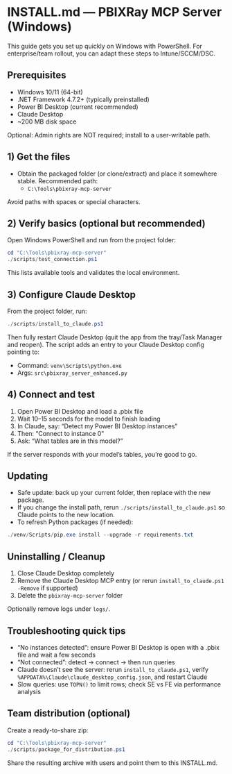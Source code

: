 # INSTALL.md — PBIXRay MCP Server (Windows)

This guide gets you set up quickly on Windows with PowerShell. For enterprise/team rollout, you can adapt these steps to Intune/SCCM/DSC.

## Prerequisites

- Windows 10/11 (64-bit)
- .NET Framework 4.7.2+ (typically preinstalled)
- Power BI Desktop (current recommended)
- Claude Desktop
- ~200 MB disk space

Optional: Admin rights are NOT required; install to a user-writable path.

## 1) Get the files

- Obtain the packaged folder (or clone/extract) and place it somewhere stable. Recommended path:
  - `C:\Tools\pbixray-mcp-server`

Avoid paths with spaces or special characters.

## 2) Verify basics (optional but recommended)

Open Windows PowerShell and run from the project folder:

```powershell
cd "C:\Tools\pbixray-mcp-server"
./scripts/test_connection.ps1
```

This lists available tools and validates the local environment.

## 3) Configure Claude Desktop

From the project folder, run:

```powershell
./scripts/install_to_claude.ps1
```

Then fully restart Claude Desktop (quit the app from the tray/Task Manager and reopen). The script adds an entry to your Claude Desktop config pointing to:

- Command: `venv\Scripts\python.exe`
- Args: `src\pbixray_server_enhanced.py`

## 4) Connect and test

1. Open Power BI Desktop and load a .pbix file
2. Wait 10–15 seconds for the model to finish loading
3. In Claude, say: “Detect my Power BI Desktop instances”
4. Then: “Connect to instance 0”
5. Ask: “What tables are in this model?”

If the server responds with your model’s tables, you’re good to go.

## Updating

- Safe update: back up your current folder, then replace with the new package.
- If you change the install path, rerun `./scripts/install_to_claude.ps1` so Claude points to the new location.
- To refresh Python packages (if needed):

```powershell
./venv/Scripts/pip.exe install --upgrade -r requirements.txt
```

## Uninstalling / Cleanup

1. Close Claude Desktop completely
2. Remove the Claude Desktop MCP entry (or rerun `install_to_claude.ps1 -Remove` if supported)
3. Delete the `pbixray-mcp-server` folder

Optionally remove logs under `logs/`.

## Troubleshooting quick tips

- “No instances detected”: ensure Power BI Desktop is open with a .pbix file and wait a few seconds
- “Not connected”: detect → connect → then run queries
- Claude doesn’t see the server: rerun `install_to_claude.ps1`, verify `%APPDATA%\Claude\claude_desktop_config.json`, and restart Claude
- Slow queries: use `TOPN()` to limit rows; check SE vs FE via performance analysis

## Team distribution (optional)

Create a ready-to-share zip:

```powershell
cd "C:\Tools\pbixray-mcp-server"
./scripts/package_for_distribution.ps1
```

Share the resulting archive with users and point them to this INSTALL.md.

